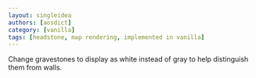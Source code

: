 ```yaml
---
layout: singleidea
authors: [aosdict]
category: [vanilla]
tags: [headstone, map rendering, implemented in vanilla]
---
```

Change gravestones to display as white instead of gray to help distinguish them from walls.
